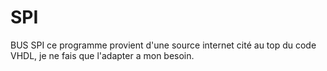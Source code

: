 # SPI
BUS SPI
ce programme provient d'une source internet cité au top du code VHDL, je ne fais que l'adapter a mon besoin.
